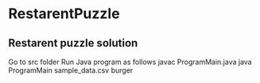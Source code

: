 RestarentPuzzle
===============

Restarent puzzle solution
------------------------------------
Go to src folder
Run Java program as follows
javac ProgramMain.java
java ProgramMain sample_data.csv burger
